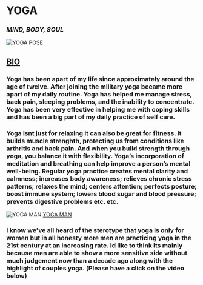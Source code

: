 #                   **YOGA**

###           ***MIND, BODY, SOUL***

![YOGA POSE](https://oneikasyogalife.files.wordpress.com/2013/01/185765_455305647851590_2029549353_n.jpg)

## [**BIO**](https://github.com/kharris157/kharris157.github.io/blob/master/bio.md)


### Yoga has been apart of my life since approximately around the age of twelve. After joining the military yoga became more apart of my daily routine. Yoga has helped me manage stress, back pain, sleeping problems, and the inability to concentrate. Yoga has been very effective in helping me with coping skills and has been a big part of my daily practice of self care. 

### Yoga isnt just for relaxing it can also be great for fitness. It builds muscle strenghth, protecting us from conditions like arthritis and back pain. And when you build strength through yoga, you balance it with flexibility. Yoga’s incorporation of meditation and breathing can help improve a person’s mental well-being. Regular yoga practice creates mental clarity and calmness; increases body awareness; relieves chronic stress patterns; relaxes the mind; centers attention; perfects posture; boost immune system; lowers blood sugar and blood pressure; prevents digestive problems etc. etc. 

![YOGA MAN](https://instagram.com/p/4rOe1JKy1q/?utm_source=ig_embed&utm_campaign=embed_ufi_control.jpg)
[YOGA MAN](https://www.google.co.jp/imgres?imgurl=https%3A%2F%2Flookaside.fbsbx.com%2Flookaside%2Fcrawler%2Fmedia%2F%3Fmedia_id%3D1363372673718949&imgrefurl=https%3A%2F%2Fwww.facebook.com%2FBlackMenDoYoga%2F&docid=4Ulhz-aRbm8JeM&tbnid=2C3q7ZA7bZPOaM%3A&vet=10ahUKEwjx9t3F-7jZAhXCE7wKHUFDBXYQMwjfAShAMEA..i&w=748&h=683&bih=813&biw=1280&q=BLACK%20MEN%20DOING%20YOGA&ved=0ahUKEwjx9t3F-7jZAhXCE7wKHUFDBXYQMwjfAShAMEA&iact=mrc&uact=8)


### I know we've all heard of the sterotype that yoga is only for women but in all honesty more men are practicing yoga in the 21st century at an increasing rate. Id like to think its mainly because men are able to show a more sensitive side without much judgement now than a decade ago along with the highlight of couples yoga. (Please have a click on the video below)
